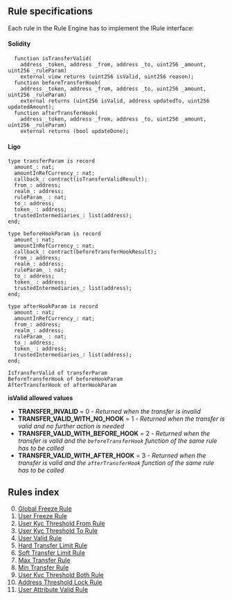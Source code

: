 ## Rule specifications

Each rule in the Rule Engine has to implement the IRule interface:


#### Solidity
```
  function isTransferValid(
    address _token, address _from, address _to, uint256 _amount, uint256 _ruleParam)
    external view returns (uint256 isValid, uint256 reason);
  function beforeTransferHook(
    address _token, address _from, address _to, uint256 _amount, uint256 _ruleParam)
    external returns (uint256 isValid, address updatedTo, uint256 updatedAmount);
  function afterTransferHook(
    address _token, address _from, address _to, uint256 _amount, uint256 _ruleParam)
    external returns (bool updateDone);
```
#### Ligo
```
type transferParam is record
  amount_: nat;
  amountInRefCurrency_: nat;
  callback_: contract(isTransferValidResult);
  from_: address;
  realm_: address;
  ruleParam_ : nat;
  to_: address;
  token_ : address;
  trustedIntermediaries_: list(address);
end; 

type beforeHookParam is record
  amount_: nat;
  amountInRefCurrency_: nat;
  callback_: contract(beforeTransferHookResult);
  from_: address;
  realm_: address;
  ruleParam_ : nat;
  to_: address;
  token_ : address;
  trustedIntermediaries_: list(address);
end; 

type afterHookParam is record
  amount_: nat;
  amountInRefCurrency_: nat;
  from_: address;
  realm_: address;
  ruleParam_ : nat;
  to_: address;
  token_ : address;
  trustedIntermediaries_: list(address);
end; 

IsTransferValid of transferParam
BeforeTransferHook of beforeHookParam
AfterTransferHook of afterHookParam
```

**isValid allowed values**

* **TRANSFER_INVALID** = 0 - *Returned when the transfer is invalid*
* **TRANSFER_VALID_WITH_NO_HOOK** = 1 - *Returned when the transfer is valid and no further action is needed*
* **TRANSFER_VALID_WITH_BEFORE_HOOK** = 2 - *Returned when the transfer is valid and the ``beforeTransferHook`` function of the same rule has to be called*
* **TRANSFER_VALID_WITH_AFTER_HOOK** = 3 - *Returned when the transfer is valid and the ``afterTransferHook`` function of the same rule has to be called*

## Rules index

0. [Global Freeze Rule](api.md#globalfreezerule)
1. [User Freeze Rule](api.md#userfreezerule)
2. [User Kyc Threshold From Rule](api.md#userkycthresholdfromrule)
3. [User Kyc Threshold To Rule](api.md#userkycthresholdtorule)
4. [User Valid Rule](api.md#uservalidrule)
5. [Hard Transfer Limit Rule](api.md#hardtransferlimitrule)
6. [Soft Transfer Limit Rule](api.md#softtransferlimitrule)
7. [Max Transfer Rule](api.md#maxtransferrule)
8. [Min Transfer Rule](api.md#mintransferrule)
9. [User Kyc Threshold Both Rule](api.md#userkycthresholdbothrule)
10. [Address Threshold Lock Rule](api.md#addressthresholdlockrule)
11. [User Attribute Valid Rule](api.md#userattributevalidtorule)